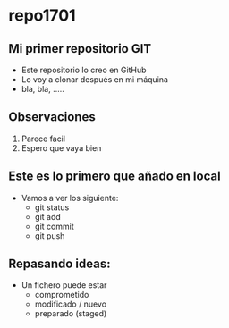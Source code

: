 # repo1701

## Mi primer repositorio GIT
- Este repositorio lo creo en GitHub
- Lo voy a clonar después en mi máquina
- bla, bla, .....

## Observaciones
1. Parece facil
2. Espero que vaya bien

## Este es lo primero que añado en local
- Vamos a ver los siguiente:
	- git status
	- git add 
	- git commit 
	- git push
	
## Repasando ideas:
- Un fichero puede estar
	- comprometido
	- modificado / nuevo
	- preparado (staged)